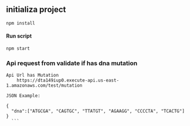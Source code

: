 ## initializa project
 ``` npm install ```

 #### Run script
 ``` npm start ```

 ### Api request from validate if has dna mutation 
    Api Url has Mutation
        https://dta149iup0.execute-api.us-east-1.amazonaws.com/test/mutation
    
    JSON Example:
  ``` 
{
    "dna":["ATGCGA", "CAGTGC", "TTATGT", "AGAAGG", "CCCCTA", "TCACTG"]
}
    ```